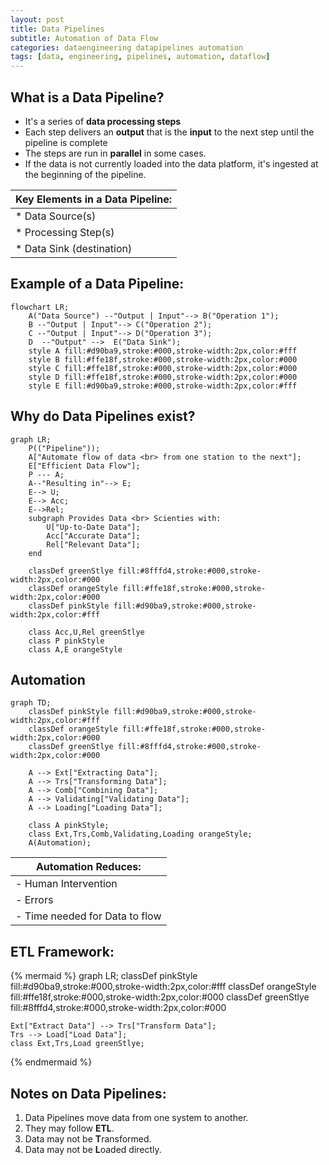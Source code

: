 ```yaml
---
layout: post
title: Data Pipelines
subtitle: Automation of Data Flow
categories: dataengineering datapipelines automation
tags: [data, engineering, pipelines, automation, dataflow]
---
```


## What is a Data Pipeline?
- It's a series of **data processing steps**
- Each step delivers an **output** that is the **input** to the next step until the pipeline is complete
- The steps are run in **parallel** in some cases.
- If the data is not currently loaded into the data platform, it's ingested at the beginning of the pipeline.

| **Key Elements in a Data Pipeline:**|
| --- | 
| * Data Source(s) |
| * Processing Step(s) |
| * Data Sink (destination) |

## Example of a Data Pipeline:
```mermaid
flowchart LR;
    A("Data Source") --"Output | Input"--> B("Operation 1");
    B --"Output | Input"--> C("Operation 2");
    C --"Output | Input"--> D("Operation 3");
    D  --"Output" -->  E("Data Sink");  
    style A fill:#d90ba9,stroke:#000,stroke-width:2px,color:#fff
    style B fill:#ffe18f,stroke:#000,stroke-width:2px,color:#000
    style C fill:#ffe18f,stroke:#000,stroke-width:2px,color:#000
    style D fill:#ffe18f,stroke:#000,stroke-width:2px,color:#000
    style E fill:#d90ba9,stroke:#000,stroke-width:2px,color:#fff
```
## Why do Data Pipelines exist?
```mermaid
graph LR;
    P(("Pipeline"));
    A["Automate flow of data <br> from one station to the next"];
    E["Efficient Data Flow"];
    P --- A;
    A--"Resulting in"--> E;
    E--> U;
    E--> Acc;
    E-->Rel;
    subgraph Provides Data <br> Scienties with:
        U["Up-to-Date Data"];
        Acc["Accurate Data"];
        Rel["Relevant Data"];
    end

    classDef greenStlye fill:#8fffd4,stroke:#000,stroke-width:2px,color:#000
    classDef orangeStyle fill:#ffe18f,stroke:#000,stroke-width:2px,color:#000
    classDef pinkStyle fill:#d90ba9,stroke:#000,stroke-width:2px,color:#fff
    
    class Acc,U,Rel greenStlye
    class P pinkStyle
    class A,E orangeStyle

```
## Automation

```mermaid
graph TD;
    classDef pinkStyle fill:#d90ba9,stroke:#000,stroke-width:2px,color:#fff
    classDef orangeStyle fill:#ffe18f,stroke:#000,stroke-width:2px,color:#000
    classDef greenStlye fill:#8fffd4,stroke:#000,stroke-width:2px,color:#000
    
    A --> Ext["Extracting Data"];
    A --> Trs["Transforming Data"];
    A --> Comb["Combining Data"];
    A --> Validating["Validating Data"];
    A --> Loading["Loading Data"];
    
    class A pinkStyle;
    class Ext,Trs,Comb,Validating,Loading orangeStyle;
    A(Automation);
```

| Automation Reduces: |
|---|
| - Human Intervention|
| - Errors |
| - Time needed for Data to flow |

## ETL Framework:
{% mermaid %}
graph LR;
    classDef pinkStyle fill:#d90ba9,stroke:#000,stroke-width:2px,color:#fff
    classDef orangeStyle fill:#ffe18f,stroke:#000,stroke-width:2px,color:#000
    classDef greenStlye fill:#8fffd4,stroke:#000,stroke-width:2px,color:#000
    
    Ext["Extract Data"] --> Trs["Transform Data"];
    Trs --> Load["Load Data"];
    class Ext,Trs,Load greenStlye;   
{% endmermaid %}


## Notes on Data Pipelines:
1. Data Pipelines move data from one system to another.
2. They may follow **ETL**. 
3. Data may not be **T**ransformed.
4. Data may not be **L**oaded directly.

